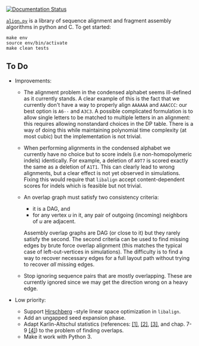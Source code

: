 [![Documentation Status](https://readthedocs.org/projects/alignpy/badge/?version=latest)](http://alignpy.readthedocs.org/en/latest/?badge=latest)

[`align.py`](https://alignpy.readthedocs.org/) is a library of sequence alignment and
fragment assembly algorithms in python and C. To get started:

```shell
make env
source env/bin/activate
make clean tests
```

## To Do

* Improvements:
    * The alignment problem in the condensed alphabet seems ill-defined as it
      currently stands. A clear example of this is the fact that we currently
      don't have a way to properly align `AAAAAA` and `AAACCC`: our best option
      is `A6--` and `A3C3`. A possible complicated formulation is to allow
      single letters to be matched to multiple letters in an alignment:
      this requires allowing nonstandard choices in the DP table. There is a
      way of doing this while maintaining polynomial time complexity (at most
      cubic) but the implementation is not trivial.
    * When performing alignments in the condensed alphabet we currently have
      no choice but to score indels (i.e non-homopolymeric indels) identically.
      For example, a deletion of `A9T7` is scored exactly the same as a
      deletion of `A1T1`. This can clearly lead to wrong alignments, but a
      clear effect is not yet observed in simulations. Fixing this would require
      that `libalign` accept content-dependent scores for indels which is
      feasible but not trivial.
    * An overlap graph must satisfy two consistency criteria:
      * it is a DAG, and
      * for any vertex *u* in it, any pair of outgoing (incoming) neighbors of
        *u* are adjacent.

      Assembly overlap graphs are DAG (or close to it) but
      they rarely satisfy the second. The second criteria can be used to find
      missing edges by brute force overlap alignment (this matches the typical
      case of left-out-vertices in simulations). The difficulty is to find a way
      to recover necessary edges for a full layout path without trying to
      recover *all* missing edges.
    * Stop ignoring sequence pairs that are
      mostly overlapping. These are currently ignored since we may get the
      direction wrong on a heavy edge.

* Low priority:
    * Support [Hirschberg](https://en.wikipedia.org/wiki/Hirschberg\'s_algorithm) -style
      linear space optimization in `libalign`.
    * Add an ungapped seed expansion phase.
    * Adapt Karlin-Altschul statistics (references:
      [[1]](http://www.pnas.org/content/87/6/2264.full.pdf),
      [[2]](https://publications.mpi-cbg.de/Altschul_1990_5424.pdf),
      [[3]](http://www.jstor.org/stable/1427732?seq=1#page_scan_tab_contents), and
      chap. 7-9 [[4]](https://books.google.ca/books?id=uZvlBwAAQBAJ)) to the
      problem of finding overlaps.
    * Make it work with Python 3.
